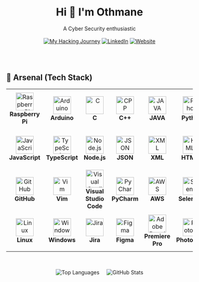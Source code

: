 <!-- Start - About Me -->
<div align="center">

# Hi 👋 I'm Othmane
A Cyber Security enthusiastic
<br/><br/>
[![My Hacking Journey](https://img.shields.io/badge/My_Hacking_Journey-_-blue)](https://blog.othmanemoutaouakkil.com)
[![LinkedIn](https://img.shields.io/badge/LinkedIn-_-blue)](https://www.linkedin.com/in/moutaouakkil)
[![Website](https://img.shields.io/badge/Website-_-blue)](https://www.otmnmt.com)
</div>

<br/><br/>
<!-- End - About Me -->

<!-- Start - Arsenal -->
## :toolbox: Arsenal (Tech Stack)

<table>
  <tr> <!-- Start - Table Row 1 -->
    <td align="center" height="108" width="108">
      <img
        src="https://cdn.jsdelivr.net/gh/devicons/devicon/icons/raspberrypi/raspberrypi-original.svg"
        width="48"
        height="48"
        alt="Raspberry Pi"
      />
      <br/> <strong> Raspberry Pi </strong>
    </td>
    <td align="center" height="108" width="108">
      <img
        src="https://cdn.jsdelivr.net/gh/devicons/devicon/icons/arduino/arduino-original.svg"
        width="48"
        height="48"
        alt="Arduino"
      />
      <br/> <strong> Arduino </strong>
    </td>
    <td align="center" height="108" width="108">
      <img
        src="https://cdn.jsdelivr.net/gh/devicons/devicon/icons/c/c-original.svg"
        width="48"
        height="48"
        alt="C"
      />
      <br/> <strong> C </strong>
    </td>
    <td align="center" height="108" width="108">
      <img
        src="https://cdn.jsdelivr.net/gh/devicons/devicon/icons/cplusplus/cplusplus-original.svg"
        width="48"
        height="48"
        alt="CPP"
      />
      <br/> <strong> C++ </strong>
    </td>
    <td align="center" height="108" width="108">
      <img
        src="https://cdn.jsdelivr.net/gh/devicons/devicon/icons/java/java-original.svg"
        width="48"
        height="48"
        alt="JAVA"
      />
      <br/> <strong> JAVA </strong>
    </td>
    <td align="center" height="108" width="108">
      <img
        src="https://cdn.jsdelivr.net/gh/devicons/devicon/icons/python/python-original.svg"
        width="48"
        height="48"
        alt="Python"
      />
      <br/> <strong> Python </strong>
    </td>
    <td align="center" height="108" width="108">
      <img
        src="https://cdn.jsdelivr.net/gh/devicons/devicon/icons/bash/bash-original.svg"
        width="48"
        height="48"
        alt="Bash"
      />
      <br/> <strong> Bash </strong>
    </td>
    <td align="center" height="108" width="108">
      <img
        src="https://cdn.jsdelivr.net/gh/devicons/devicon/icons/powershell/powershell-original.svg"
        width="48"
        height="48"
        alt="PowerShell"
      />
      <br/> <strong> PowerShell </strong>
    </td>
    <td align="center" height="108" width="108">
      <img
        src="https://cdn.jsdelivr.net/gh/devicons/devicon/icons/visualbasic/visualbasic-original.svg"
        width="48"
        height="48"
        alt="Visual Basic"
      />
      <br/> <strong> Visual Basic </strong>
    </td>
  </tr> <!-- End - Table Row 1 -->        
  <tr> <!-- Start Table Row 2 -->
    <td align="center" height="108" width="108">
      <img
        src="https://cdn.jsdelivr.net/gh/devicons/devicon/icons/javascript/javascript-plain.svg"
        width="48"
        height="48"
        alt="JavaScript"
      />
      <br/> <strong> JavaScript </strong>
    </td>
    <td align="center" height="108" width="108">
      <img
        src="https://cdn.jsdelivr.net/gh/devicons/devicon/icons/typescript/typescript-original.svg"
        width="48"
        height="48"
        alt="TypeScript"
      />
      <br/> <strong> TypeScript </strong>
    </td>
    <td align="center" height="108" width="108">
      <img
        src="https://cdn.jsdelivr.net/gh/devicons/devicon/icons/nodejs/nodejs-original-wordmark.svg"
        width="48"
        height="48"
        alt="Node.js"
      />
      <br/> <strong> Node.js </strong>
    </td>
    <td align="center" height="108" width="108">
      <img
        src="https://cdn.jsdelivr.net/gh/devicons/devicon/icons/json/json-original.svg"
        width="48"
        height="48"
        alt="JSON"
      />
      <br/> <strong> JSON </strong>
    </td>
    <td align="center" height="108" width="108">
      <img
        src="https://cdn.jsdelivr.net/gh/devicons/devicon/icons/xml/xml-original.svg"
        width="48"
        height="48"
        alt="XML"
      />
      <br/> <strong> XML </strong>
    </td>
    <td align="center" height="108" width="108">
      <img
        src="https://cdn.jsdelivr.net/gh/devicons/devicon/icons/html5/html5-original.svg"
        width="48"
        height="48"
        alt="HTML5"
      />
      <br/> <strong> HTML5 </strong>
    </td>
    <td align="center" height="108" width="108">
      <img
        src="https://cdn.jsdelivr.net/gh/devicons/devicon/icons/css3/css3-original.svg"
        width="48"
        height="48"
        alt="CSS3"
      />
      <br/> <strong> CSS3 </strong>
    </td>
    <td align="center" height="108" width="108">
      <img
        src="https://cdn.jsdelivr.net/gh/devicons/devicon/icons/bootstrap/bootstrap-original.svg"
        width="48"
        height="48"
        alt="Bootstrap"
      />
      <br/> <strong> Bootstrap </strong>
    </td>
    <td align="center" height="108" width="108">
      <img
        src="https://cdn.jsdelivr.net/gh/devicons/devicon/icons/git/git-original.svg"
        width="48"
        height="48"
        alt="Git"
      />
      <br /><strong> Git </strong>
    </td>
  </tr>  <!-- End - Table Row 2 -->
  <tr> <!-- Start - Table Row 3 -->
    <td align="center" height="108" width="108">
      <img
        src="https://cdn.jsdelivr.net/gh/devicons/devicon/icons/github/github-original.svg"
        width="48"
        height="48"
        alt="GitHub"
      />    
      <br /><strong> GitHub </strong>
    </td>
    <td align="center" height="108" width="108">
      <img
        src="https://cdn.jsdelivr.net/gh/devicons/devicon/icons/vim/vim-original.svg"
        width="48"
        height="48"
        alt="Vim"
      />    
      <br /><strong> Vim </strong>
    </td>
    <td align="center" height="108" width="108">
      <img
        src="https://cdn.jsdelivr.net/gh/devicons/devicon/icons/vscode/vscode-original.svg"
        width="48"
        height="48"
        alt="Visual Studio Code"
      />
      <br/> <strong> Visual Studio Code </strong>
    </td>
    <td align="center" height="108" width="108">
      <img
        src="https://cdn.jsdelivr.net/gh/devicons/devicon/icons/pycharm/pycharm-original.svg"
        width="48"
        height="48"
        alt="PyCharm"
      />
      <br/> <strong> PyCharm </strong>
    </td>
    <td align="center" height="108" width="108">
      <img
        src="https://cdn.jsdelivr.net/gh/devicons/devicon/icons/amazonwebservices/amazonwebservices-original-wordmark.svg"
        width="48"
        height="48"
        alt="AWS"
      />
      <br/> <strong> AWS </strong>
    </td>
    <td align="center" height="108" width="108">
      <img
        src="https://cdn.jsdelivr.net/gh/devicons/devicon/icons/selenium/selenium-original.svg"
        width="48"
        height="48"
        alt="Selenium"
      />
      <br/> <strong> Selenium </strong>
    </td>
    <td align="center" height="108" width="108">
      <img
        src="https://cdn.jsdelivr.net/gh/devicons/devicon/icons/postman/postman-original.svg"
        width="48"
        height="48"
        alt="Postman"
      />
      <br/> <strong> Postman </strong>
    </td>
    <td align="center" height="108" width="108">
      <img
        src="https://cdn.jsdelivr.net/gh/devicons/devicon/icons/wordpress/wordpress-plain.svg"
        width="48"
        height="48"
        alt="WordPress"
      />
      <br/> <strong> WordPress </strong>
    </td>
    <td align="center" height="108" width="108">
      <img
        src="https://cdn.jsdelivr.net/gh/devicons/devicon/icons/mysql/mysql-original-wordmark.svg"
        width="48"
        height="48"
        alt="MySQL"
      />
      <br/> <strong> MySQL </strong>
    </td>
  </tr>  <!-- End - Table Row 3 -->
  <tr> <!-- Start - Table Row 4 -->
    <td align="center" height="108" width="108">
      <img
        src="https://cdn.jsdelivr.net/gh/devicons/devicon/icons/linux/linux-original.svg"
        width="48"
        height="48"
        alt="Linux"
      />
      <br/> <strong> Linux </strong>
    </td>
    <td align="center" height="108" width="108">
      <img
        src="https://cdn.jsdelivr.net/gh/devicons/devicon/icons/windows11/windows11-original.svg"
        width="48"
        height="48"
        alt="Windows"
      />
      <br/> <strong> Windows </strong>
    </td>
    <td align="center" height="108" width="108">
      <img
        src="https://cdn.jsdelivr.net/gh/devicons/devicon/icons/jira/jira-original.svg"
        width="48"
        height="48"
        alt="Jira"
      />
      <br/> <strong> Jira </strong>
    </td>
    <td align="center" height="108" width="108">
      <img
        src="https://cdn.jsdelivr.net/gh/devicons/devicon/icons/figma/figma-original.svg"
        width="48"
        height="48"
        alt="Figma"
      />
      <br/> <strong> Figma </strong>
    </td>
    <td align="center" height="108" width="108">
      <img
        src="https://cdn.jsdelivr.net/gh/devicons/devicon/icons/premierepro/premierepro-plain.svg"
        width="48"
        height="48"
        alt="Adobe Premiere Pro"
      />
      <br/> <strong> Premiere Pro </strong>
    </td>
    <td align="center" height="108" width="108">
      <img
        src="https://cdn.jsdelivr.net/gh/devicons/devicon/icons/photoshop/photoshop-original.svg"
        width="48"
        height="48"
        alt="Photoshop"
      />
      <br/> <strong> Photoshop </strong>
    </td>
    <td align="center" height="108" width="108">
      <img
        src="https://cdn.jsdelivr.net/gh/devicons/devicon/icons/illustrator/illustrator-plain.svg"
        width="48"
        height="48"
        alt="Illustrator"
      />
      <br/> <strong> Illustrator </strong>
    </td>
  </tr>  <!-- End - Table Row 4 -->
</table>
<!-- End - Arsenal -->

<br/>

<!-- Start - GitHub Stats -->
<div align="center">
  <p>
    <!-- TOP LANGUAGES BAR -->
    <img src="https://github-readme-stats.vercel.app/api/top-langs/?username=moutaouakkil&theme=react&show_icons=true&hide_border=false&layout=compact" alt="Top Languages" />
    &nbsp;&nbsp;&nbsp;
    <!-- GITHUB STATS -->
    <img src="https://github-readme-stats.vercel.app/api?username=moutaouakkil&theme=react&show_icons=true&hide_border=false&count_private=true" alt="GitHub Stats" />
  </p>
</div>
<!-- End - GitHub Stats -->
